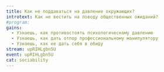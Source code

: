 ```yaml
---
title: Как не поддаваться на давление окружающих?
introtext: Как не вестить на поводу общественных ожиданий?
#program:
gains:
  - Узнаешь, как противостоять психологическому давлению
  - Узнаешь, как дать отпор профессиональному манипулятору
  - Узнаешь, как не дать себя в обиду
stream: upRIHLgbn5U
event: upRIHLgbn5U
cat: sociability
---
```

